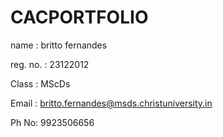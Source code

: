 # CACPORTFOLIO
name : britto fernandes

reg. no. : 23122012

Class : MScDs

Email : britto.fernandes@msds.christuniversity.in

Ph No: 9923506656
